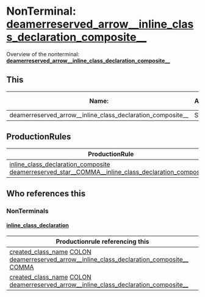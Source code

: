 # NonTerminal: **[deamerreserved_arrow__inline_class_declaration_composite__](./deamerreserved_arrow__inline_class_declaration_composite__.md)**

Overview of the nonterminal: **[deamerreserved_arrow__inline_class_declaration_composite__](./deamerreserved_arrow__inline_class_declaration_composite__.md)**



## This

| Name:                | Abstraction:    | Is Inlined |
| -------------------- | --------------- | ---------- |
| deamerreserved_arrow__inline_class_declaration_composite__ | Standard | Yes |



## ProductionRules

| ProductionRule |
| ---- |
| [inline_class_declaration_composite](./inline_class_declaration_composite.md) [deamerreserved_star__COMMA__inline_class_declaration_composite__](./deamerreserved_star__COMMA__inline_class_declaration_composite__.md)  |




## Who references this

### NonTerminals


#### [inline_class_declaration](./../Grammar/inline_class_declaration.md)

| Productionrule referencing this                      |
| ---------------------------------------------------- |
| [created_class_name](./created_class_name.md) [COLON](./../Lexicon/COLON.md) [deamerreserved_arrow__inline_class_declaration_composite__](./deamerreserved_arrow__inline_class_declaration_composite__.md) [COMMA](./../Lexicon/COMMA.md)  |
| [created_class_name](./created_class_name.md) [COLON](./../Lexicon/COLON.md) [deamerreserved_arrow__inline_class_declaration_composite__](./deamerreserved_arrow__inline_class_declaration_composite__.md)  |



